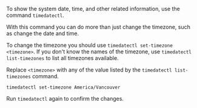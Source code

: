 To show the system date, time, and other related information, use the command `timedatectl`.

With this command you can do more than just change the timezone, such as change the date and time.

To change the timezone you should use `timedatectl set-timezone <timezone>`. If you don't know the names of the timezone, use `timedatectl list-timezones` to list all timezones available.

Replace `<timezone>` with any of the value listed by the `timedatectl list-timezones` command.

```
timedatectl set-timezone America/Vancouver
```

Run `timedatectl` again to confirm the changes.